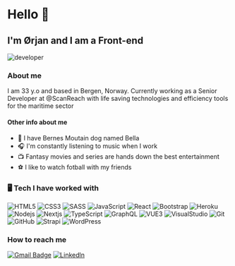 # Hello 👋

## I'm Ørjan and I am a Front-end

<picture>
 <img alt="developer" src="https://images.unsplash.com/photo-1546146830-2cca9512c68e?ixlib=rb-4.0.3&ixid=MnwxMjA3fDB8MHxwaG90by1wYWdlfHx8fGVufDB8fHx8&auto=format&fit=crop&w=500&q=50">
</picture>

### About me
I am 33 y.o and based in Bergen, Norway. Currently working as a Senior Developer at @ScanReach with life saving technologies and efficiency tools for the maritime sector

#### Other info about me
 - :dog: I have Bernes Moutain dog named Bella
 - :headphones: I'm constantly listening to music when I work
 - :tv: Fantasy movies and series are hands down the best entertainment
 - :soccer: I like to watch fotball with my friends

### :desktop_computer: Tech I have worked with
![HTML5](https://camo.githubusercontent.com/179a4de2c73f634f06b1a9d0fcf6cba859286953393103c4828ed7504449e3b1/68747470733a2f2f7a6961646f75612e6769746875622e696f2f6d332d4d61726b646f776e2d4261646765732f6261646765732f48544d4c2f68746d6c312e737667)
![CSS3](https://camo.githubusercontent.com/da7eb6360caf98c2c097cd468068d0a5b2720073ed43cefc072415de9976c22f/68747470733a2f2f7a6961646f75612e6769746875622e696f2f6d332d4d61726b646f776e2d4261646765732f6261646765732f4353532f637373312e737667)
![SASS](https://camo.githubusercontent.com/cdb8f75b52a3c911bfc8da9857d85e854c7f4ae1a96888d91ccea112c4cd8a2a/68747470733a2f2f7a6961646f75612e6769746875622e696f2f6d332d4d61726b646f776e2d4261646765732f6261646765732f536173732f73617373312e737667)
![JavaScript](https://camo.githubusercontent.com/6fc8f99403dd62e2988cf0fc39d4ada00fe13cdba2d88b81aaa4d8ba8a24e33b/68747470733a2f2f7a6961646f75612e6769746875622e696f2f6d332d4d61726b646f776e2d4261646765732f6261646765732f4a6176617363726970742f6a617661736372697074322e737667)
![React](https://camo.githubusercontent.com/56e40c2b7128a8db08ffe006b585a54f8873a088c54591a90a492c81d5ccb2d4/68747470733a2f2f7a6961646f75612e6769746875622e696f2f6d332d4d61726b646f776e2d4261646765732f6261646765732f52656163742f7265616374322e737667)
![Bootstrap](https://camo.githubusercontent.com/129054290bfbbf111304bc05e7c2869d3186463fede99a8d922647caa2c352bd/68747470733a2f2f7a6961646f75612e6769746875622e696f2f6d332d4d61726b646f776e2d4261646765732f6261646765732f426f6f7473747261702f626f6f747374726170312e737667)
![Heroku](https://camo.githubusercontent.com/079caba1980701f0de285042309c18aae45433b9e99955f01da1285aeedec7e7/68747470733a2f2f7a6961646f75612e6769746875622e696f2f6d332d4d61726b646f776e2d4261646765732f6261646765732f4865726f6b752f6865726f6b75312e737667)
![Nodejs](https://camo.githubusercontent.com/658602380fab84072f1b40d8339559393d23c83d0c4fd57e19db16f9b4a56d9a/68747470733a2f2f7a6961646f75612e6769746875622e696f2f6d332d4d61726b646f776e2d4261646765732f6261646765732f4e6f64654a532f6e6f64656a73322e737667)
![Nextjs](https://camo.githubusercontent.com/2ed600dc36e8ca6185956139ae3ab031cdbd2ce76f54880f9203494fc138a5a3/68747470733a2f2f7a6961646f75612e6769746875622e696f2f6d332d4d61726b646f776e2d4261646765732f6261646765732f4e6578744a532f6e6578746a73312e737667)
![TypeScript](https://camo.githubusercontent.com/c2f508b8bb0f667213b28db7c0e71deba39792d3213b5a02a8389169f85c6bb0/68747470733a2f2f7a6961646f75612e6769746875622e696f2f6d332d4d61726b646f776e2d4261646765732f6261646765732f547970655363726970742f74797065736372697074312e737667)
![GraphQL](https://img.shields.io/badge/-GraphQL-white?style=for-the-badge&logo=graphql&logoColor=e535ab)
![VUE3](https://camo.githubusercontent.com/ab0deb81cb96d81cf2c5521f8e19f451ac73a4a2b92f0d0e4966d947cbe5932c/68747470733a2f2f7a6961646f75612e6769746875622e696f2f6d332d4d61726b646f776e2d4261646765732f6261646765732f5675652f767565332e737667)
![VisualStudio](https://camo.githubusercontent.com/48b8b38e770e59a4dc255446845242395bf774027a181938cf21e255884fcb0a/68747470733a2f2f7a6961646f75612e6769746875622e696f2f6d332d4d61726b646f776e2d4261646765732f6261646765732f56697375616c53747564696f436f64652f76697375616c73747564696f636f6465312e737667)
![Git](https://img.shields.io/badge/-Git-white?style=for-the-badge&logo=git)
![GitHub](https://img.shields.io/badge/-GitHub-white?style=for-the-badge&logo=github&logoColor=black)
![Strapi](https://img.shields.io/badge/-Strapi-white?style=for-the-badge&logo=Strapi&logoColor=4e26e0)
![WordPress](https://img.shields.io/badge/-WordPress-white?style=for-the-badge&logo=wordpress&logoColor=00749c)


### How to reach me 
[![Gmail Badge](https://img.shields.io/badge/-gmail-c14438?style=flat-square&logo=Gmail&logoColor=white)](mailto:oerjan4@gmail.com) 
[![Linkedln](https://img.shields.io/badge/LinkedIn-0077B5?style=for-the-badg&logo=linkedin&logoColor=white)](https://www.linkedin.com/in/%C3%B8rjan-berger-80a05889/)
